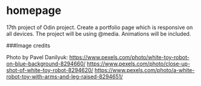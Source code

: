 # homepage

17th project of Odin project. Create a portfolio page which is responsive on all devices. The project will be using @media. Animations will be included.

###Image credits

Photo by Pavel Danilyuk: https://www.pexels.com/photo/white-toy-robot-on-blue-background-8294660/
https://www.pexels.com/photo/close-up-shot-of-white-toy-robot-8294620/
https://www.pexels.com/photo/a-white-robot-toy-with-arms-and-leg-raised-8294651/
